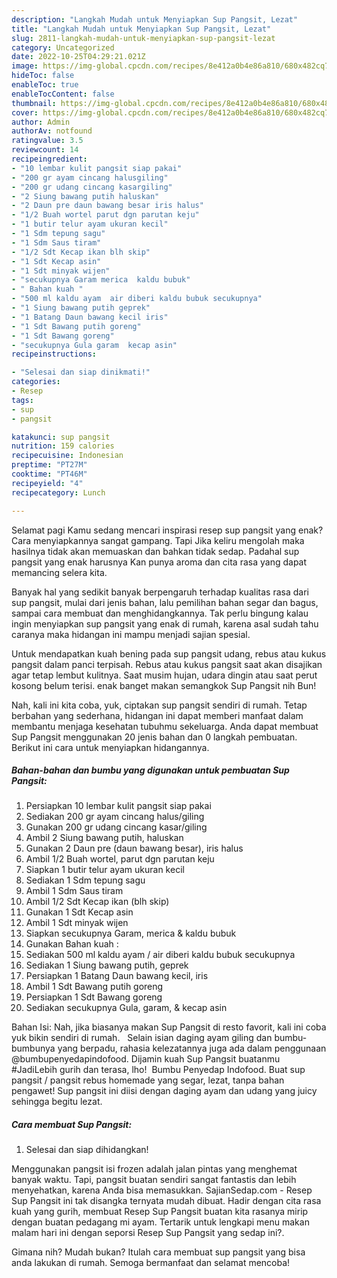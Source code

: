 ```yaml
---
description: "Langkah Mudah untuk Menyiapkan Sup Pangsit, Lezat"
title: "Langkah Mudah untuk Menyiapkan Sup Pangsit, Lezat"
slug: 2811-langkah-mudah-untuk-menyiapkan-sup-pangsit-lezat
category: Uncategorized
date: 2022-10-25T04:29:21.021Z
image: https://img-global.cpcdn.com/recipes/8e412a0b4e86a810/680x482cq70/sup-pangsit-foto-resep-utama.jpg
hideToc: false
enableToc: true
enableTocContent: false
thumbnail: https://img-global.cpcdn.com/recipes/8e412a0b4e86a810/680x482cq70/sup-pangsit-foto-resep-utama.jpg
cover: https://img-global.cpcdn.com/recipes/8e412a0b4e86a810/680x482cq70/sup-pangsit-foto-resep-utama.jpg
author: Admin
authorAv: notfound
ratingvalue: 3.5
reviewcount: 14
recipeingredient:
- "10 lembar kulit pangsit siap pakai"
- "200 gr ayam cincang halusgiling"
- "200 gr udang cincang kasargiling"
- "2 Siung bawang putih haluskan"
- "2 Daun pre daun bawang besar iris halus"
- "1/2 Buah wortel parut dgn parutan keju"
- "1 butir telur ayam ukuran kecil"
- "1 Sdm tepung sagu"
- "1 Sdm Saus tiram"
- "1/2 Sdt Kecap ikan blh skip"
- "1 Sdt Kecap asin"
- "1 Sdt minyak wijen"
- "secukupnya Garam merica  kaldu bubuk"
- " Bahan kuah "
- "500 ml kaldu ayam  air diberi kaldu bubuk secukupnya"
- "1 Siung bawang putih geprek"
- "1 Batang Daun bawang kecil iris"
- "1 Sdt Bawang putih goreng"
- "1 Sdt Bawang goreng"
- "secukupnya Gula garam  kecap asin"
recipeinstructions:

- "Selesai dan siap dinikmati!"
categories:
- Resep
tags:
- sup
- pangsit

katakunci: sup pangsit 
nutrition: 159 calories
recipecuisine: Indonesian
preptime: "PT27M"
cooktime: "PT46M"
recipeyield: "4"
recipecategory: Lunch

---
```



Selamat pagi Kamu sedang mencari inspirasi resep sup pangsit yang enak? Cara menyiapkannya sangat gampang. Tapi Jika keliru mengolah maka hasilnya tidak akan memuaskan dan bahkan tidak sedap. Padahal sup pangsit yang enak harusnya Kan punya aroma dan cita rasa yang dapat memancing selera kita.


Banyak hal yang sedikit banyak berpengaruh terhadap kualitas rasa dari sup pangsit, mulai dari jenis bahan, lalu pemilihan bahan segar dan bagus, sampai cara membuat dan menghidangkannya. Tak perlu bingung kalau ingin menyiapkan sup pangsit yang enak di rumah, karena asal sudah tahu caranya maka hidangan ini mampu menjadi sajian spesial.

Untuk mendapatkan kuah bening pada sup pangsit udang, rebus atau kukus pangsit dalam panci terpisah. Rebus atau kukus pangsit saat akan disajikan agar tetap lembut kulitnya. Saat musim hujan, udara dingin atau saat perut kosong belum terisi. enak banget makan semangkok Sup Pangsit nih Bun!


Nah, kali ini kita coba, yuk, ciptakan sup pangsit sendiri di rumah. Tetap berbahan yang sederhana, hidangan ini dapat memberi manfaat dalam membantu menjaga kesehatan tubuhmu sekeluarga. Anda dapat membuat Sup Pangsit menggunakan 20 jenis bahan dan 0 langkah pembuatan. Berikut ini cara untuk menyiapkan hidangannya.

<!--inarticleads1-->

##### Bahan-bahan dan bumbu yang digunakan untuk pembuatan Sup Pangsit:

1. Persiapkan 10 lembar kulit pangsit siap pakai
1. Sediakan 200 gr ayam cincang halus/giling
1. Gunakan 200 gr udang cincang kasar/giling
1. Ambil 2 Siung bawang putih, haluskan
1. Gunakan 2 Daun pre (daun bawang besar), iris halus
1. Ambil 1/2 Buah wortel, parut dgn parutan keju
1. Siapkan 1 butir telur ayam ukuran kecil
1. Sediakan 1 Sdm tepung sagu
1. Ambil 1 Sdm Saus tiram
1. Ambil 1/2 Sdt Kecap ikan (blh skip)
1. Gunakan 1 Sdt Kecap asin
1. Ambil 1 Sdt minyak wijen
1. Siapkan secukupnya Garam, merica &amp; kaldu bubuk
1. Gunakan  Bahan kuah :
1. Sediakan 500 ml kaldu ayam / air diberi kaldu bubuk secukupnya
1. Sediakan 1 Siung bawang putih, geprek
1. Persiapkan 1 Batang Daun bawang kecil, iris
1. Ambil 1 Sdt Bawang putih goreng
1. Persiapkan 1 Sdt Bawang goreng
1. Sediakan secukupnya Gula, garam, &amp; kecap asin


Bahan Isi: Nah, jika biasanya makan Sup Pangsit di resto favorit, kali ini coba yuk bikin sendiri di rumah. ⁣ ⁣ Selain isian daging ayam giling dan bumbu-bumbunya yang berpadu, rahasia kelezatannya juga ada dalam penggunaan @bumbupenyedapindofood. Dijamin kuah Sup Pangsit buatanmu #JadiLebih gurih dan terasa, lho! ⁣ Bumbu Penyedap Indofood. Buat sup pangsit / pangsit rebus homemade yang segar, lezat, tanpa bahan pengawet! Sup pangsit ini diisi dengan daging ayam dan udang yang juicy sehingga begitu lezat. 

<!--inarticleads2-->

##### Cara membuat Sup Pangsit:


1. Selesai dan siap dihidangkan!

Menggunakan pangsit isi frozen adalah jalan pintas yang menghemat banyak waktu. Tapi, pangsit buatan sendiri sangat fantastis dan lebih menyehatkan, karena Anda bisa memasukkan. SajianSedap.com - Resep Sup Pangsit ini tak disangka ternyata mudah dibuat. Hadir dengan cita rasa kuah yang gurih, membuat Resep Sup Pangsit buatan kita rasanya mirip dengan buatan pedagang mi ayam. Tertarik untuk lengkapi menu makan malam hari ini dengan seporsi Resep Sup Pangsit yang sedap ini?. 

Gimana nih? Mudah bukan? Itulah cara membuat sup pangsit yang bisa anda lakukan di rumah. Semoga bermanfaat dan selamat mencoba!
